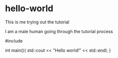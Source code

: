 # hello-world
This is me trying out the tutorial

I am a male human going through the tutorial process

#include<iostream>

int main(){
std::cout << "Hello world!" << std::endl;
}
